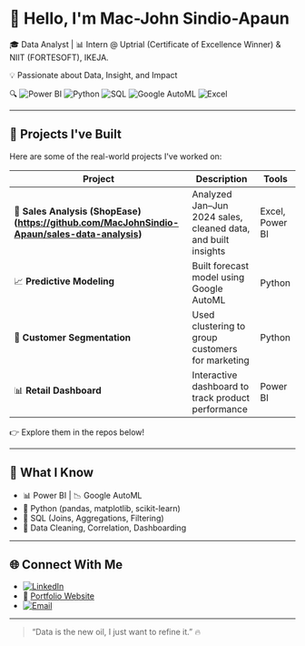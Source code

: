 # 👋 Hello, I'm Mac-John Sindio-Apaun

🎓 Data Analyst | 📊 Intern @ Uptrial (Certificate of Excellence Winner) & NIIT (FORTESOFT), IKEJA.

💡 Passionate about Data, Insight, and Impact

🔍  ![Power BI](https://img.shields.io/badge/PowerBI-F2C811?style=for-the-badge&logo=powerbi&logoColor=black)  ![Python](https://img.shields.io/badge/Python-3776AB?style=for-the-badge&logo=python&logoColor=white)  ![SQL](https://img.shields.io/badge/SQL-4479A1?style=for-the-badge&logo=postgresql&logoColor=white)  ![Google AutoML](https://img.shields.io/badge/Google%20AutoML-4285F4?style=for-the-badge&logo=google&logoColor=white)  ![Excel](https://img.shields.io/badge/Microsoft%20Excel-217346?style=for-the-badge&logo=microsoft-excel&logoColor=white)

---

## 🚀 Projects I've Built

Here are some of the real-world projects I've worked on:

| Project | Description | Tools |
|--------|-------------|-------|
| 🛒 **Sales Analysis (ShopEase)(https://github.com/MacJohnSindio-Apaun/sales-data-analysis)** | Analyzed Jan–Jun 2024 sales, cleaned data, and built insights | Excel, Power BI |
| 📈 **Predictive Modeling** | Built forecast model using Google AutoML | Python |
| 👥 **Customer Segmentation** | Used clustering to group customers for marketing | Python |
| 📊 **Retail Dashboard** | Interactive dashboard to track product performance | Power BI |

👉 Explore them in the repos below!

---

## 🧠 What I Know

- 📊 Power BI | 📉 Google AutoML
- 🐍 Python (pandas, matplotlib, scikit-learn)
- 💾 SQL (Joins, Aggregations, Filtering)
- 🧼 Data Cleaning, Correlation, Dashboarding

---

## 🌐 Connect With Me

- [![LinkedIn](https://img.shields.io/badge/LinkedIn-blue?style=for-the-badge&logo=linkedin)](https://linkedin.com/in/macjohnsindioapaun)
- 💼 [Portfolio Website](......)
- [![Email](https://img.shields.io/badge/Email-D14836?style=for-the-badge&logo=gmail&logoColor=white)](mailto:sindioapaunmacjohn@gmail.com)

---

> “Data is the new oil, I just want to refine it.” 🔥

